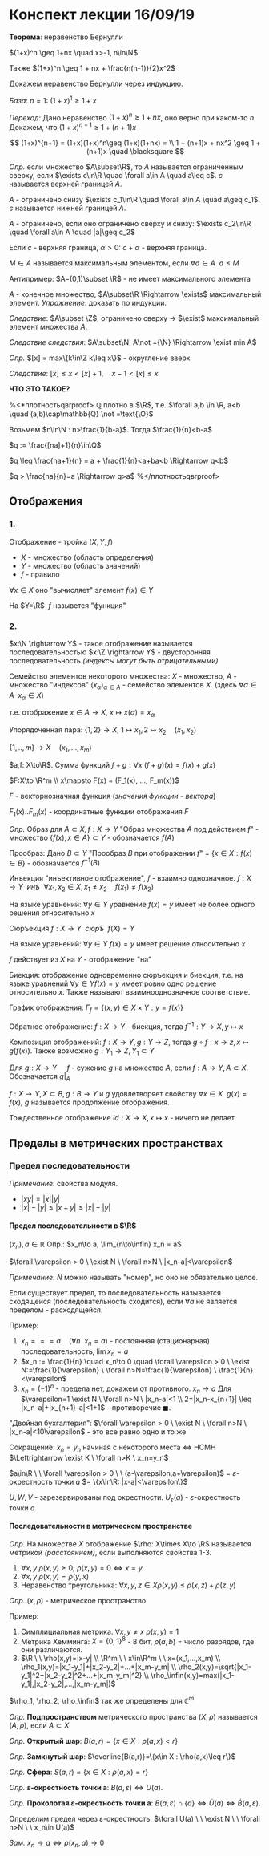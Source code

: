# Конспект лекции 16/09/19

**Теорема**: неравенство Бернулли

$(1+x)^n \geq 1+nx \quad x>-1, n\in\N$

Также $(1+x)^n \geq 1 + nx + \frac{n(n-1)}{2}x^2$

Докажем неравенство Бернулли через индукцию.

*База*: $n=1: \ (1+x)^1\geq 1 + x$

*Переход*: Дано неравенство $(1+x)^n\geq 1+nx$, оно верно при каком-то $n$. Докажем, что $(1+x)^{n+1}\geq 1 + (n+1)x$

$$
(1+x)^{n+1} = (1+x)(1+x)^n\geq (1+x)(1+nx) = \\ 1 + (n+1)x + nx^2 \geq 1 + (n+1)x \quad \blacksquare
$$

*Опр.* если множество $A\subset\R$, то $A$ называется ограниченным сверху, если $\exists c\in\R \quad \forall a\in A \quad a\leq c$. $c$ называется верхней границей $A$.

$A$ - ограничено снизу $\exists c_1\in\R \quad \forall a\in A \quad a\geq c_1$. $c$ называется нижней границей $A$.

$A$ - ограничено, если оно ограничено сверху и снизу: $\exists c_2\in\R \quad \forall a\in A \quad |a|\geq c_2$

Если $c$ - верхняя граница, $\alpha > 0$: $c+\alpha$ - верхняя граница.

$M\in A$ называется максимальным элементом, если $\forall a\in A \ \ a\leq M$

Антипример: $A=(0,1)\subset \R$ - не имеет максимального элемента

$A$ - конечное множество, $A\subset\R \Rightarrow \exists$ максимальный элемент. *Упражнение*: доказать по индукции.

*Следствие*: $A\subset \Z$, ограничено сверху -> $\exist$ максимальный элемент множества $A$.

*Следствие следствия*: $A\subset\N, A\not ={\N} \Rightarrow \exist min A$

*Опр.* $[x] = max\{k\in\Z k\leq x\}$ - округление вверх

*Следствие*: $[x]\leq x < [x]+1, \quad x-1<[x]\leq x$

**ЧТО ЭТО ТАКОЕ?**

%<*плотностьqвrproof>
$\mathbb{Q}$ плотно в $\R$, т.е. $\forall a,b \in \R, a<b \quad (a,b)\cap\mathbb{Q} \not =\text{\O}$

Возьмем $n\in\N : n>\frac{1}{b-a}$. Тогда $\frac{1}{n}<b-a$

$q := \frac{[na]+1}{n}\in\Q$

$q \leq \frac{na+1}{n} = a + \frac{1}{n}<a+ba<b \Rightarrow q<b$

$q > \frac{na}{n}=a \Rightarrow q>a$
%</плотностьqвrproof>

## Отображения

### 1.

Отображение - тройка $(X,Y,f)$
- $X$ - множество (область определения)
- $Y$ - множество (область значений)
- $f$ - правило

$\forall x\in X$ оно "вычисляет" элемент $f(x)\in Y$

На $Y=\R$ $\ f$ назывется "функция"

### 2.

$x:\N \rightarrow Y$ - такое отображение называется последовательностью
$x:\Z \rightarrow Y$ - двусторонняя последовательность *(индексы могут быть отрицательными)*

Семейство элементов некоторого множества: $X$ - множество, $A$ - множество "индексов" $(x_\alpha)_{\alpha\in A}$ - семейство элементов $X$. (здесь $\forall \alpha\in A \ \ x_\alpha \in X$)

<!-- TODO: сверить с определением в первом конспекте. -->

т.е. отображение $x\in A \rightarrow X$, $x\mapsto x(\alpha)=x_\alpha$

Упорядоченная пара: $\{1,2\} \to X$, $1\mapsto x_1, 2\mapsto x_2 \quad (x_1,x_2)$

$\{1,..,m\}\to X \quad (x_1, ..., x_m)$

$a,f: X\to\R$. Сумма функций $f+g: \forall x \ (f+g)(x) = f(x) + g(x)$

$F:X\to \R^m \\
x\mapsto F(x) = (F_1(x), ..., F_m(x))$

$F$ - векторнозначная функция (*значения функции - вектора*)

$F_1(x)..F_m(x)$ - координатные функции отображения $F$

*Опр.* Образ для $A\subset X, f:X\to Y$ "Образ множества $A$ под действием $f$" - множество $\{f(x), x\in A\} \subset Y$ - обозначается $f(A)$

Прообраз: Дано $B\subset Y$ "Прообраз $B$  при отображении $f$" = $\{ x\in X : f(x)\in B \}$ - обозначается $f^{-1}(B)$

Инъекция "инъективное отображение", $f$ - взаимно однозначное. $f:X\to Y \ \  инъ \ \ \forall x_1,x_2\in X, x_1\not =x_2 \quad f(x_1)\not = f(x_2)$

На языке уравнений: $\forall y\in Y$ уравнение $f(x)=y$ имеет не более одного решения относительно $x$

<!-- TODO: бумажный конспект -->

Сюръекция $f:X\to Y \ \ сюръ \ \ f(X)=Y$

На языке уравнений: $\forall y\in Y \ f(x)=y$ имеет решение относительно $x$

$f$ действует из $X$ на $Y$ - отображение "на"

Биекция: отображение одновременно сюръекция и биекция, т.е. на языке уравнений $\forall y\in Y f(x)=y$ имеет ровно одно решение относительно $x$. Также называют взаимнооднозначное соответствие.

График отображения: $\Gamma_f = \{(x,y)\in X\times Y: y = f(x) \}$

Обратное отображение: $f: X\to Y$ - биекция, тогда $f^{-1}:Y\to X, y\mapsto x$

Композиция отображений: $f: X\to Y, g: Y\to Z$, тогда $g\circ f: x\to z, x\mapsto g(f(x))$. Также возможно $g: Y_1 \to Z, Y_1\subset Y$

Для $g: X\to Y\quad$ $f$ - сужение $g$ на множество $A$, если $f: A\to Y, A\subset X$. Обозначается $g|_A$

$f:X\to Y, X\subset B, g: B\to Y$ и $g$ удовлетворяет свойству $\forall x\in X \ \ g(x)=f(x)$, $g$ называется продолжение отображения.

Тождественное отображение $id: X\to X, x\mapsto x$ - ничего не делает.

## Пределы в метрических пространствах

### Предел последовательности

*Примечание*: свойства модуля.
- $|xy|=|x||y|$
- $|x|-|y|\leq |x+y| \leq |x|+|y|$

#### Предел последовательности в $\R$

$(x_n), a\in\mathbb{R}$ Опр.: $x_n\to a, \lim_{n\to\infin} x_n = a$

$\forall \varepsilon > 0 \ \exist N \ \forall n>N \ |x_n-a|<\varepsilon$

*Примечание*: $N$ можно называть "номер", но оно не обязательно целое.

Если существует предел, то последовательность называется сходящейся (последовательность сходится), если $\forall a$ не является пределом - расходящейся.

Пример:
1. $x_n === a \quad (\forall n \ \ x_n=a)$ - постоянная (стационарная) последовательность, $\lim x_n=a$
2. $x_n := \frac{1}{n} \quad x_n\to 0 \quad \forall \varepsilon > 0 \ \exist N:=\frac{1}{\varepsilon} \ \forall n>N=\frac{1}{\varepsilon} \ \frac{1}{n}<\varepsilon$
3. $x_n=(-1)^n$ - предела нет, докажем от противного. $x_n\to a$ Для $\varepsilon=1 \exist N \ \forall n>N \ |x_n-a|<1 \\ 2=|x_n-x_{n+1}| \leq |x_n-a|+|x_{n+1}-a|<1+1$ - противоречие $\blacksquare$.

"Двойная бухгалтерия": $\forall \varepsilon > 0 \ \exist N \ \forall n>N \ |x_n-a|<10\varepsilon$ - это все равно одно и то же

Сокращение: $x_n=y_n$ начиная с некоторого места $\Leftrightarrow$ НСМН $\Leftrightarrow \exist K \ \forall n>K \ x_n=y_n$

$a\in\R \ \ \forall \varepsilon > 0 \ \ (a-\varepsilon,a+\varepsilon)$ = $\varepsilon$-окрестность точки $a$ $= \{x\in\R: |x-a|<\varepsilon\}$

$U,W,V$ - зарезервированы под окрестности. $U_\varepsilon (a)$ - $\varepsilon$-окрестность точки $a$

#### Последовательности в метрическом пространстве

*Опр.* На множестве $X$ отображение $\rho: X\times X\to \R$ называется метрикой *(расстоянием)*, если выполняются свойства 1-3.

1. $\forall x,y \ \rho(x,y)\geq 0$; $\rho(x,y)=0 \Leftrightarrow x=y$
2. $\forall x,y \ \rho(x,y)=\rho(y,x)$
3. Неравенство треугольника: $\forall x,y,z\in X \rho(x,y)\leq \rho(x,z)+\rho(z,y)$

*Опр.* $(x, \rho)$ - метрическое пространство

Пример:

1. Симплициальная метрика: $\forall x,y\not =x \ \rho(x,y)=1$ 
2. Метрика Хемминга: $X=\{0,1\}^8$ - 8 бит, $\rho(a,b)$ = число разрядов, где они различаются.
3. $\R \ \ \rho(x,y)=|x-y| \\
   \R^m \ \ x\in\R^m \ \ x=(x_1,...,x_m) \\
    \rho_1(x,y)=|x_1-y_1|+|x_2-y_2|+...+|x_m-y_m| \\
    \rho_2(x,y)=\sqrt{|x_1-y_1|^2+|x_2-y_2|^2+...+|x_m-y_m|^2} \\
    \rho_\infin(x,y)=max(|x_1-y_1|,|x_2-y_2|,...,|x_m-y_m|)$

$\rho_1, \rho_2, \rho_\infin$ так же определены для $\mathbb{C}^m$

*Опр.* **Подпространством** метрического пространства $(X,\rho)$ называется $(A, \rho)$, если $A\subset X$

*Опр.* **Открытый шар**: $B(a,r)=\{x\in X : \rho(a,x)<r\}$

*Опр.* **Замкнутый шар**: $\overline{B(a,r)}=\{x\in X : \rho(a,x)\leq r\}$

*Опр.* **Сфера**: $S(a,r)=\{x\in X : \rho(a,x)=r\}$

*Опр.* **$\varepsilon$-окрестность точки $\textbf{a}$**: $B(a, \varepsilon) \Leftrightarrow U(a)$.

*Опр.* **Проколотая $\varepsilon$-окрестность точки $\textbf{a}$**: $B(a, \varepsilon)\cap\{a\} \Leftrightarrow \dot{U}(a) \Leftrightarrow \dot{B}(a,\varepsilon)$.

Определим предел через $\varepsilon$-окрестность: $\forall U(a) \ \ \exist N \ \ \forall n>N \ \ x_n\in U(a)$

*Зам.* $x_n \to a \Leftrightarrow \rho(x_n, a)\to 0$